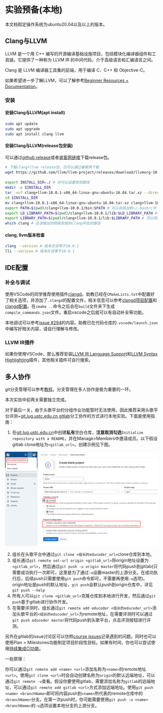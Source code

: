 # 实验预备(本地)

本文档假定操作系统为ubuntu20.04以及以上的版本。

## Clang与LLVM

LLVM 是一个用 C++ 编写的开源编译基础设施项目，包括模块化编译器组件和工具链。它提供了一种称为 LLVM IR 的中间代码，介于高级语言和汇编语言之间。

Clang 是 LLVM 编译器工具集的前端，用于编译 C、C++ 和 Objective-C。

如果希望进一步了解LLVM，可以了解参考[Beginner Resources + Documentation](https://discourse.llvm.org/t/beginner-resources-documentation/5872)。

### 安装

#### 安装Clang与LLVM(apt install)

```bash
sudo apt update
sudo apt upgrade
sudo apt install clang llvm
```

#### 安装Clang与LLVM(release包安装)

可以通过[github release](https://github.com/llvm/llvm-project/releases/download/llvmorg-10.0.1/clang+llvm-10.0.1-x86_64-linux-gnu-ubuntu-16.04.tar.xz)或者[睿客网链接](https://rec.ustc.edu.cn/share/612f1020-9d83-11ef-ae41-c75fbe23e059)下载release包。

```bash
# 下载clang+llvm release包，也可以通过睿客网下载
wget https://github.com/llvm/llvm-project/releases/download/llvmorg-10.0.1/clang+llvm-10.0.1-x86_64-linux-gnu-ubuntu-16.04.tar.xz

export INSTALL_DIR=./ # 你可以设置其他路径
mkdir -p $INSTALL_DIR
tar -xvf clang+llvm-10.0.1-x86_64-linux-gnu-ubuntu-16.04.tar.xz --directory=$INSTALL_DIR
cd $INSTALL_DIR
mv clang+llvm-10.0.1-x86_64-linux-gnu-ubuntu-16.04.tar.xz clang+llvm-10.0.1
export PATH=$(pwd)/clang+llvm-10.0.1/bin:$PATH # 可以将其加到~/.bashrc中（此时需要将$(pwd)替换为绝对路径）
export LD_LIBRARY_PATH=$(pwd)/clang+llvm-10.0.1/lib:$LD_LIBRARY_PATH # 可以将其加到~/.bashrc中（此时需要将$(pwd)替换为绝对路径）
export LIBRARY_PATH=$(pwd)/clang+llvm-10.0.1/lib:$LIBRARY_PATH # 可以将其加到~/.bashrc中（此时需要将$(pwd)替换为绝对路径）
which clang # 应该输出你刚刚安装的clang所在的路径
```
#### clang, llvm版本检查

```bash
clang --version # 版本应该等于10.0.1
lli --version # 版本应该等于10.0.1
```

## IDE配置

### 补全与调试

使用VSCode的同学推荐使用插件[clangd](https://marketplace.visualstudio.com/items?itemName=llvm-vs-code-extensions.vscode-clangd)。助教已经在`CMakeLists.txt`中配置好了相关选项，并添加了`.clangd`的配置文件，相关信息可以参考[clangd项目配置](https://clangd.llvm.org/installation#project-setup)和[clangd配置](https://clangd.llvm.org/config#files)。在`cmake ..`命令之后会在`build`文件夹下生成`compile_commands.json`文件。重启vscode之后就可以有自动补全等功能。

本地调试可以参考[issue #294](https://git.lug.ustc.edu.cn/compiler/course/-/issues/294)的内容。助教已在代码仓库的`.vscode/launch.json`中编写好相关内容，请自行理解与修改。

### LLVM IR插件

如果你使用VSCode，那么推荐安装[LLVM IR Language Support](https://marketplace.visualstudio.com/items?itemName=revng.llvm-ir)和[LLVM Syntax Highlighting](https://marketplace.visualstudio.com/items?itemName=colejcummins.llvm-syntax-highlighting)插件，其他相关插件可自行搜索。

## 多人协作

git分支管理可以参考[教程](https://liaoxuefeng.com/books/git/branch/index.html)。分支管理在多人协作是极为重要的一环。

本次实验中前两关需要独立完成。

对于最后一关，由于头歌平台的分组作业功能暂时无法使用，因此推荐采用头歌平台评测+[git.lug.ustc.edu.cn gitlab](https://git.lug.ustc.edu.cn/)分工协作的方式进行本地实验。下面是使用指南：

1. 在[git.lug.ustc.edu.cn](https://git.lug.ustc.edu.cn/)中创建**私有**空白仓库，**注意取消勾选**`Initialize repository with a README`，并在Manage>Members中邀请成员。以下假设gitlab clone地址为`<gitlab_url>`。创建示例见下图。

![](figs/gitlabCreateProject.png)

2. 组长在头歌平台中通过`git clone <组长的educoder_url>`clone仓库到本地。
3. 组长通过`git remote set-url origin <gitlab_url>`将origin地址设置为`<gitlab_url>`，然后通过`git push -u origin master`将代码push到gitlab(只需要成功执行一次即可，这里是为了通过`-u`设置master的上游分支。在成功执行后，后续push只需要使用`git push`命令即可，不需要再使用`-u`选项)。origin地址是push的默认地址，`git push`会默认push到origin仓库中，详见`git push --help`
4. 所有人可以`git clone <gitlab_url>`克隆仓库到本地进行开发，然后通过`git push`基于gitlab进行协作开发。
5. 在需要评测时，组长通过`git remote add educoder <组长的educoder_url>`添加头歌平台的`<组长的educoder_url>`为remote地址，在需要评测时可以通过`git push educoder master`将代码push到头歌平台，点击评测按钮进行评测。

另外在gitlab的issue讨论区可以仿照[course issues](https://git.lug.ustc.edu.cn/compiler/course/-/issues)记录遇到的问题。同时也可以使用Plan > Milestones功能制定项目阶段性目标。如果有时间，你也可以尝试使用[持续集成CI功能](https://docs.gitlab.com/ee/ci/index.html)。

一些原理：

你可以通过`git remote add <name> <url>`添加名称为`<name>`的remote地址`<url>`。使用`git clone <url>`时会自动创建名称为`origin`的默认远端地址，可以通过`git remote -v`查看。假设你要使用gitlab，需要添加名称为`gitlab`的远端地址，可以通过`git remote add gitlab <url>`方式添加远端地址。使用`git push <name> <branchName>`即可将内容push到`<name>`所代表的remote仓库中的`<branchName>`分支。在第一次push时，你可能需要使用`git push -u <name> <branchName>`的`-u`选项设置本地分支的上游分支。


